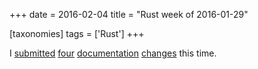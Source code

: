 +++
date = 2016-02-04
title = "Rust week of 2016-01-29"

[taxonomies]
tags = ['Rust']
+++

I [submitted][] [four][] [documentation][] [changes] this time.

  [submitted]: https://github.com/rust-lang/rust/pull/31411
  [four]: https://github.com/rust-lang/rust/pull/31412
  [documentation]: https://github.com/rust-lang/rust/pull/31413
  [changes]: https://github.com/rust-lang/rust/pull/31415

